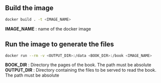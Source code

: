 ## Build the image

```bash
docker build . -t <IMAGE_NAME>
```
**IMAGE_NAME** : name of the docker image

## Run the image to generate the files

```bash
docker run --rm -v <OUTPUT_DIR>:/data <BOOK_DIR>:/book <IMAGE_NAME>
```
**BOOK_DIR** : Directory the pages of the book. The path must be absolute  
**OUTPUT_DIR** : Directory containing the files to be served to read the book. The path must be absolute
